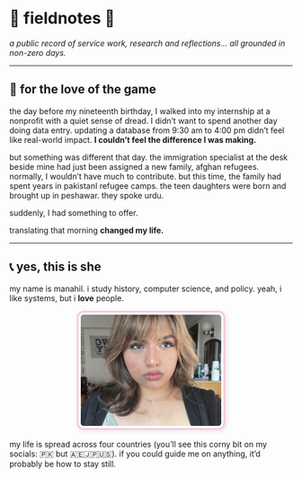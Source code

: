 # 🌸 fieldnotes 🌸
*a public record of service work, research and reflections... all grounded in non-zero days.*

---

## 🌟 for the love of the game

the day before my nineteenth birthday, I walked into my internship at a nonprofit with a quiet sense of dread. I didn’t want to spend another day doing data entry. updating a database from 9:30 am to 4:00 pm didn’t feel like real-world impact. **I couldn’t feel the difference I was making.**

but something was different that day. the immigration specialist at the desk beside mine had just been assigned a new family, afghan refugees. normally, I wouldn’t have much to contribute. but this time, the family had spent years in pakistanI refugee camps. the teen daughters were born and brought up in peshawar. they spoke urdu.

suddenly, I had something to offer. 

translating that morning **changed my life.**

---

## 📞 yes, this is she

my name is manahil. i study history, computer science, and policy. yeah, i like systems, but i **love** people.

<p align="center">
  <img src="assets/selfie.jpg" width="250" alt="a photo of me :)"
  style="border: 3px solid #f8c8dc; border-radius: 12px; padding: 4px;
  box-shadow: 2px 2px 8px rgba(0,0,0,0.1);">
</p>

my life is spread across four countries (you’ll see this corny bit on my socials: 🇵🇰 but 🇦🇪🇯🇵🇺🇸). if you could guide me on anything, it’d probably be how to stay still.

